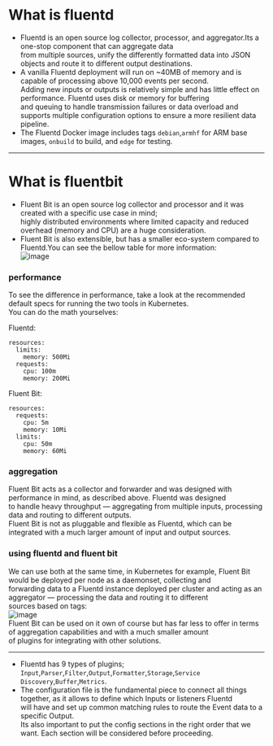 # What is fluentd
* Fluentd is an open source log collector, processor, and aggregator.Its a one-stop component that can aggregate data  
from multiple sources, unify the differently formatted data into JSON objects and route it to different output destinations.  
* A vanilla Fluentd deployment will run on ~40MB of memory and is capable of processing above 10,000 events per second.  
Adding new inputs or outputs is relatively simple and has little effect on performance. Fluentd uses disk or memory for buffering  
and queuing to handle transmission failures or data overload and supports multiple configuration options to ensure a more resilient data pipeline.  
* The Fluentd Docker image includes tags `debian`,`armhf` for ARM base images, `onbuild` to build, and `edge` for testing.  
---
# What is fluentbit
* Fluent Bit is an open source log collector and processor and it was created with a specific use case in mind;  
highly distributed environments where limited capacity and reduced overhead (memory and CPU) are a huge consideration.  
* Fluent Bit is also extensible, but has a smaller eco-system compared to Fluentd.You can see the bellow table for more information:  
![image](https://logz.io/wp-content/uploads/2018/06/compare-chart.png)  
### performance
To see the difference in performance, take a look at the recommended default specs for running the two tools in Kubernetes.  
You can do the math yourselves:  

Fluentd:
```
resources:
  limits:
    memory: 500Mi
  requests:
    cpu: 100m
    memory: 200Mi
```
Fluent Bit:
```
resources:
  requests:
    cpu: 5m
    memory: 10Mi
  limits:
    cpu: 50m
    memory: 60Mi
```
### aggregation
Fluent Bit acts as a collector and forwarder and was designed with performance in mind, as described above. Fluentd was designed  
to handle heavy throughput — aggregating from multiple inputs, processing data and routing to different outputs.  
Fluent Bit is not as pluggable and flexible as Fluentd, which can be integrated with a much larger amount of input and output sources.  
### using fluentd and fluent bit
We can use both at the same time, in Kubernetes for example, Fluent Bit would be deployed per node as a daemonset, collecting and  
forwarding data to a Fluentd instance deployed per cluster and acting as an aggregator — processing the data and routing it to different  
sources based on tags:  
![image](https://dytvr9ot2sszz.cloudfront.net/wp-content/uploads/2018/06/kuberbetes-monitoring-arch-1.jpg)  
Fluent Bit can be used on it own of course but has far less to offer in terms of aggregation capabilities and with a much smaller amount  
of plugins for integrating with other solutions.  

---
* Fluentd has 9 types of plugins; `Input`,`Parser`,`Filter`,`Output`,`Formatter`,`Storage`,`Service Discovery`,`Buffer`,`Metrics`.  
* The configuration file is the fundamental piece to connect all things together, as it allows to define which Inputs or listeners Fluentd  
will have and set up common matching rules to route the Event data to a specific Output.  
Its also important to put the config sections in the right order that we want. Each section will be considered before proceeding.  
